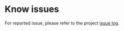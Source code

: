 # Know issues

For reported issue, please refer to the project 
[issue log](https://github.com/gpfister/gp-firebase-emulator-unit-test/issues).